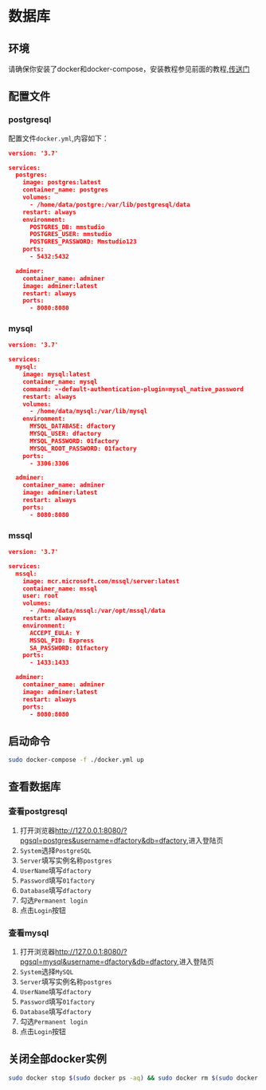 # 数据库

## 环境

请确保你安装了docker和docker-compose，安装教程参见前面的教程,[传送门](../02/281652)

## 配置文件

### postgresql

配置文件`docker.yml`,内容如下：

```json
version: '3.7'

services:
  postgres:
    image: postgres:latest
    container_name: postgres
    volumes:
      - /home/data/postgre:/var/lib/postgresql/data
    restart: always
    environment:
      POSTGRES_DB: mmstudio
      POSTGRES_USER: mmstudio
      POSTGRES_PASSWORD: Mmstudio123
    ports:
      - 5432:5432

  adminer:
    container_name: adminer
    image: adminer:latest
    restart: always
    ports:
      - 8080:8080
```

### mysql

```json
version: '3.7'

services:
  mysql:
    image: mysql:latest
    container_name: mysql
    command: --default-authentication-plugin=mysql_native_password
    restart: always
    volumes:
      - /home/data/mysql:/var/lib/mysql
    environment:
      MYSQL_DATABASE: dfactory
      MYSQL_USER: dfactory
      MYSQL_PASSWORD: 01factory
      MYSQL_ROOT_PASSWORD: 01factory
    ports:
      - 3306:3306

  adminer:
    container_name: adminer
    image: adminer:latest
    restart: always
    ports:
      - 8080:8080
```

### mssql

```json
version: '3.7'

services:
  mssql:
    image: mcr.microsoft.com/mssql/server:latest
    container_name: mssql
    user: root
    volumes:
      - /home/data/mssql:/var/opt/mssql/data
    restart: always
    environment:
      ACCEPT_EULA: Y
      MSSQL_PID: Express
      SA_PASSWORD: 01factory
    ports:
      - 1433:1433

  adminer:
    container_name: adminer
    image: adminer:latest
    restart: always
    ports:
      - 8080:8080
```

## 启动命令

```bash
sudo docker-compose -f ./docker.yml up
```

## 查看数据库

### 查看postgresql

1. 打开浏览器<http://127.0.0.1:8080/?pgsql=postgres&username=dfactory&db=dfactory>,进入登陆页
1. `System`选择`PostgreSQL`
1. `Server`填写实例名称`postgres`
1. `UserName`填写`dfactory`
1. `Password`填写`01factory`
1. `Database`填写`dfactory`
1. 勾选`Permanent login`
1. 点击`Login`按钮

### 查看mysql

1. 打开浏览器<http://127.0.0.1:8080/?pgsql=mysql&username=dfactory&db=dfactory>,进入登陆页
1. `System`选择`MySQL`
1. `Server`填写实例名称`postgres`
1. `UserName`填写`dfactory`
1. `Password`填写`01factory`
1. `Database`填写`dfactory`
1. 勾选`Permanent login`
1. 点击`Login`按钮

## 关闭全部docker实例

```bash
sudo docker stop $(sudo docker ps -aq) && sudo docker rm $(sudo docker ps -aq)
```
